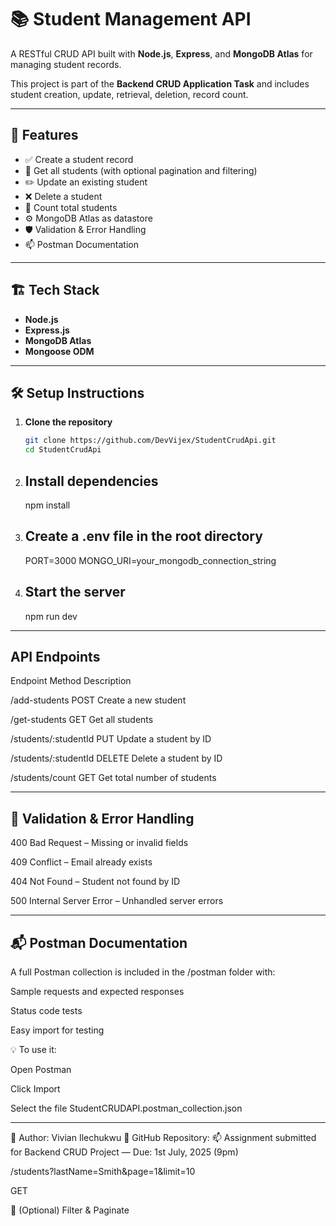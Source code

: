 # 📚 Student Management API

A RESTful CRUD API built with **Node.js**, **Express**, and **MongoDB Atlas** for managing student records.

This project is part of the **Backend CRUD Application Task** and includes student creation, update, retrieval, deletion, record count.


--------------------------------

## 🚀 Features

- ✅ Create a student record
- 📖 Get all students (with optional pagination and filtering)
- ✏️ Update an existing student
- ❌ Delete a student
- 🔢 Count total students
- ⚙️ MongoDB Atlas as datastore
- 🛡️ Validation & Error Handling
- 📫 Postman Documentation

--------------------------------

## 🏗️ Tech Stack

- **Node.js**
- **Express.js**
- **MongoDB Atlas**
- **Mongoose ODM**


--------------------------------


## 🛠️ Setup Instructions

1. **Clone the repository**  
   ```bash
   git clone https://github.com/DevVijex/StudentCrudApi.git
   cd StudentCrudApi


2. ## Install dependencies
    npm install


3. ## Create a .env file in the root directory
    PORT=3000
    MONGO_URI=your_mongodb_connection_string

4. ## Start the server
    npm run dev


--------------------------------

## API Endpoints
Endpoint                        Method                          Description

/add-students                   POST                            Create a new student

/get-students                   GET                             Get all students

/students/:studentId            PUT                             Update a student by ID

/students/:studentId            DELETE                          Delete a student by ID

/students/count                 GET                             Get total number of students


--------------------------------

## 🔐 Validation & Error Handling
400 Bad Request – Missing or invalid fields

409 Conflict – Email already exists

404 Not Found – Student not found by ID

500 Internal Server Error – Unhandled server errors


--------------------------------


## 📬 Postman Documentation
A full Postman collection is included in the /postman folder with:

Sample requests and expected responses

Status code tests

Easy import for testing

💡 To use it:

Open Postman

Click Import

Select the file StudentCRUDAPI.postman_collection.json


--------------------------------

👤 Author: Vivian Ilechukwu
📍 GitHub Repository:
📫 Assignment submitted for Backend CRUD Project — Due: 1st July, 2025 (9pm)
















/students?lastName=Smith&page=1&limit=10

GET

🔄 (Optional) Filter & Paginate

